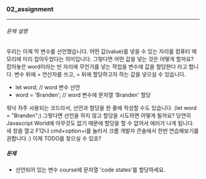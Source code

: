 ### 02_assignment

***

###### 문제 설명

우리는 이제 막 변수를 선언했습니다. 어떤 값(value)를 넣을 수 있는 자리를 컴퓨터 메모리에 미리 잡아두었다는 의미입니다. 그렇다면 어떤 값을 넣는 것은 어떻게 할까요? 잡아놓은 word이라는 빈 자리에 무언가를 넣는 작업을 변수에 값을 할당한다 라고 합니다. 변수 뒤에 = 연산자를 쓰고, = 뒤에 할당하고자 하는 값을 넣으실 수 있습니다.

- let word; // word 변수 선언
- word = 'Branden'; // word 변수에 문자열 'Branden' 할당

워낙 자주 사용되는 코드라서, 선언과 할당을 한 줄에 작성할 수도 있습니다. (let word = "Branden";) 그렇다면 선언을 하지 않고 할당을 시도하면 어떻게 될까요? 당연히 Javascript World에 아무것도 없기 때문에 할당을 할 수 없어서 에러가 나게 됩니다. 새 창을 열고 F12나 cmd+option+i를 눌러서 크롬 개발자 콘솔에서 한번 연습해보기를 권합니다 :) 이제 TODO를 찾으실 수 있죠?

##### 문제

- 선언되어 있는 변수 course에 문자열 'code states'를 할당하세요.